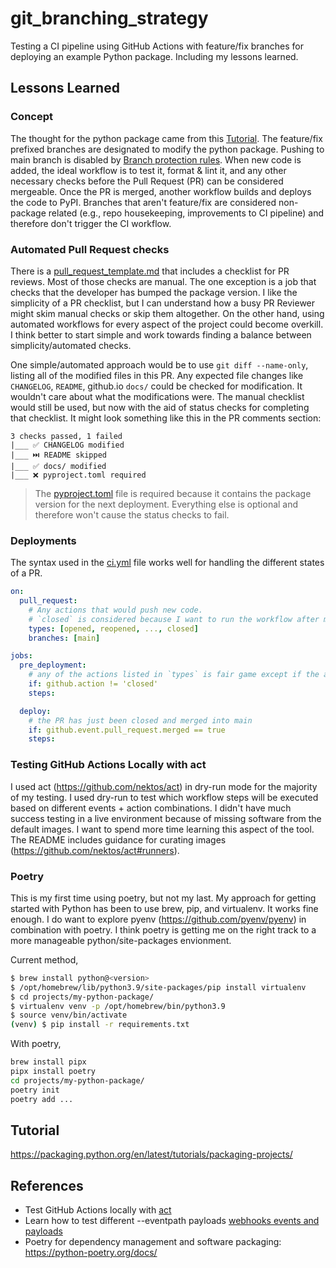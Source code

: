 # git_branching_strategy

Testing a CI pipeline using GitHub Actions with feature/fix branches for deploying an example Python package. Including my lessons learned.

## Lessons Learned

### Concept

The thought for the python package came from this [Tutorial](#tutorial). The feature/fix prefixed branches are designated to modify the python package. Pushing to main branch is disabled by [Branch protection rules](https://docs.github.com/en/repositories/configuring-branches-and-merges-in-your-repository/defining-the-mergeability-of-pull-requests/managing-a-branch-protection-rule). When new code is added, the ideal workflow is to test it, format & lint it, and any other necessary checks before the Pull Request (PR) can be considered mergeable. Once the PR is merged, another workflow builds and deploys the code to PyPI. Branches that aren't feature/fix are considered non-package related (e.g., repo housekeeping, improvements to CI pipeline) and therefore don't trigger the CI workflow.

### Automated Pull Request checks

There is a [pull_request_template.md](.github/pull_request_template.md) that includes a checklist for PR reviews. Most of those checks are manual.
The one exception is a job that checks that the developer has bumped the package version. I like the simplicity of a PR checklist, but I can understand how a busy PR Reviewer might skim manual checks or skip them altogether. On the other hand, using automated workflows for every aspect of the project could become overkill. I think better to start simple and work towards finding a balance between simplicity/automated checks.

One simple/automated approach would be to use `git diff --name-only`, listing all of the modified files in this PR. Any expected file changes like `CHANGELOG`, `README`, github.io `docs/` could be checked for modification. It wouldn't care about what the modifications were. The manual checklist would still be used, but now with the aid of status checks for completing that checklist. It might look something like this in the PR comments section:

```
3 checks passed, 1 failed
|___ ✅ CHANGELOG modified
|___ ⏭️ README skipped
|___ ✅ docs/ modified
|___ ❌ pyproject.toml required
```

> The [pyproject.toml](pyproject.toml) file is required because it contains the package version for the next deployment. Everything else is optional and therefore won't cause the status checks to fail.

### Deployments

The syntax used in the [ci.yml](.github/workflows/ci.yml) file works well for handling the different states of a PR.

```yaml
on:
  pull_request:
    # Any actions that would push new code.
    # `closed` is considered because I want to run the workflow after merging the PR
    types: [opened, reopened, ..., closed]
    branches: [main]

jobs:
  pre_deployment:
    # any of the actions listed in `types` is fair game except if the action is closed
    if: github.action != 'closed'
    steps:

  deploy:
    # the PR has just been closed and merged into main
    if: github.event.pull_request.merged == true
    steps:
```

### Testing GitHub Actions Locally with act

I used act (https://github.com/nektos/act) in dry-run mode for the majority of my testing. I used dry-run to test which workflow steps will be executed based on different events + action combinations. I didn't have much success testing in a live environment because of missing software from the default images. I want to spend more time learning this aspect of the tool. The README includes guidance for curating images (https://github.com/nektos/act#runners).

### Poetry

This is my first time using poetry, but not my last. My approach for getting started with Python has been to use brew, pip, and virtualenv. It works fine enough. I do want to explore pyenv (https://github.com/pyenv/pyenv) in combination with poetry. I think poetry is getting me on the right track to a more manageable python/site-packages envionment.

Current method,

```sh
$ brew install python@<version>
$ /opt/homebrew/lib/python3.9/site-packages/pip install virtualenv
$ cd projects/my-python-package/
$ virtualenv venv -p /opt/homebrew/bin/python3.9
$ source venv/bin/activate
(venv) $ pip install -r requirements.txt
```

With poetry,

```sh
brew install pipx
pipx install poetry
cd projects/my-python-package/
poetry init
poetry add ...
```

## Tutorial

https://packaging.python.org/en/latest/tutorials/packaging-projects/

## References

- Test GitHub Actions locally with [act](https://github.com/nektos/act)
- Learn how to test different --eventpath payloads [webhooks events and payloads](https://docs.github.com/en/developers/webhooks-and-events/webhooks/webhook-events-and-payloads)
- Poetry for dependency management and software packaging: https://python-poetry.org/docs/
